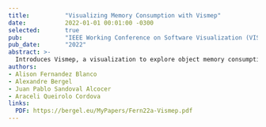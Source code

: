 ```yaml
---
title:          "Visualizing Memory Consumption with Vismep"
date:           2022-01-01 00:01:00 -0300
selected:       true
pub:            "IEEE Working Conference on Software Visualization (VISSOFT 2022, Research Track)"
pub_date:       "2022"
abstract: >-
  Introduces Vismep, a visualization to explore object memory consumption and identify performance issues.
authors:
- Alison Fernandez Blanco
- Alexandre Bergel
- Juan Pablo Sandoval Alcocer
- Araceli Queirolo Cordova
links:
  PDF: https://bergel.eu/MyPapers/Fern22a-Vismep.pdf
---
```

